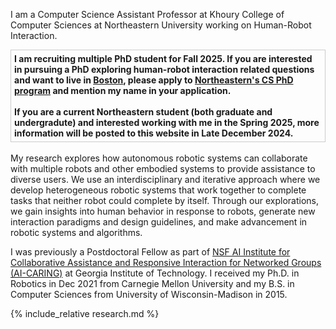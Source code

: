 <!-- **News📣:  I will be starting as a tenure-Track assistant professor at Khoury College of Computer Sciences at Northeastern University in the Fall of 2023.** If you are interested in pursuing a PhD exploring human-robot interaction related questions and want to live in [Boston](https://www.youtube.com/watch?v=s9EgbCaeyDs), please consider applying to [Northeastern's CS PhD program](https://www.khoury.northeastern.edu/programs/computer-science-phd/). -->

I am a Computer Science Assistant Professor at Khoury College of Computer Sciences at Northeastern University working on Human-Robot Interaction. 

<div style="border:1px solid #ccc;padding:1%;font-weight:bold">
I am recruiting multiple PhD student for Fall 2025. If you are interested in pursuing a PhD exploring human-robot interaction related questions and want to live in <a href="https://www.youtube.com/watch?v=s9EgbCaeyDs">Boston</a>, please apply to <a href="https://www.khoury.northeastern.edu/programs/computer-science-phd/">Northeastern's CS PhD program</a> and mention my name in your application.
<br />
<br />
If you are a current Northeastern student (both graduate and undergradute) and interested working with me in the Spring 2025, more information will be posted to this website in Late December 2024.
</div>
<br />
My research explores how autonomous robotic systems can collaborate with multiple robots and other embodied systems to provide assistance to diverse users. We use an interdisciplinary and iterative approach where we develop heterogeneous robotic systems that work together to complete tasks that neither robot could complete by itself. Through our explorations, we gain insights into human behavior in response to robots, generate new interaction paradigms and design guidelines, and make advancement in robotic systems and algorithms.

I was previously a Postdoctoral Fellow as part of [NSF AI Institute for Collaborative Assistance and Responsive Interaction for Networked Groups (AI-CARING)](https://www.ai-caring.org/) at Georgia Institute of Technology. I received my Ph.D. in Robotics in Dec 2021 from Carnegie Mellon University and my B.S. in Computer Sciences from University of Wisconsin-Madison in 2015.

{% include_relative research.md %}